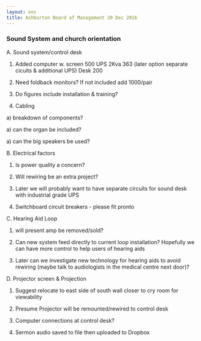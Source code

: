 ```yaml
---
layout: oos
title: Ashburton Board of Management 20 Dec 2016
---
```


### Sound System and church orientation

A. Sound system/control desk

1. Added 
computer w. screen 500
UPS 2Kva	   363 (later option separate cicuits & additional UPS)
Desk		   200

1. Need foldback monitors? 
If not included add 1000/pair

1. Do figures include installation & training?

1. Cabling 

a) breakdown of components?

a) can the organ be included?

a) can the big speakers be used?

B. Electrical factors

1. Is power quality a concern?

1. Will rewiring be an extra project?

1. Later we will probably want to have separate circuits for sound desk with industrial grade UPS

1. Switchboard circuit breakers - please fit pronto 

C. Hearing Aid Loop

1. will present amp be removed/sold?

1. Can new system feed directly to current loop installation? Hopefully we can have more control to help users of hearing aids

1. Later can we investigate new technology for hearing aids to avoid rewiring (maybe talk to audiologists in the medical centre next door)?

D. Projector screen & Projection

1. Suggest relocate to east side of south wall closer to cry room for viewability

1. Presume Projector will be remounted/rewired to control desk

1. Computer connections at control desk?

1. Sermon audio saved to file then uploaded to Dropbox